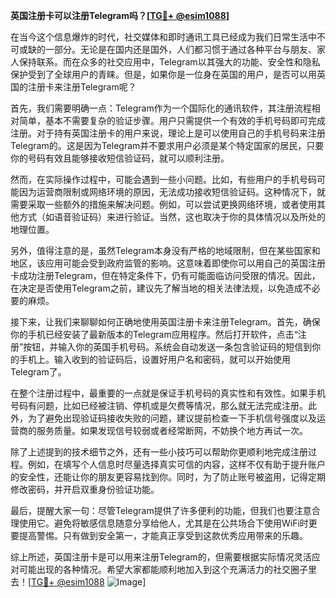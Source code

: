 **英国注册卡可以注册Telegram吗？[[TG💪+ @esim1088](https://t.me/s/esim1088)]**

在当今这个信息爆炸的时代，社交媒体和即时通讯工具已经成为我们日常生活中不可或缺的一部分。无论是在国内还是国外，人们都习惯于通过各种平台与朋友、家人保持联系。而在众多的社交应用中，Telegram以其强大的功能、安全性和隐私保护受到了全球用户的青睐。但是，如果你是一位身在英国的用户，是否可以用英国的注册卡来注册Telegram呢？

首先，我们需要明确一点：Telegram作为一个国际化的通讯软件，其注册流程相对简单，基本不需要复杂的验证步骤。用户只需提供一个有效的手机号码即可完成注册。对于持有英国注册卡的用户来说，理论上是可以使用自己的手机号码来注册Telegram的。这是因为Telegram并不要求用户必须是某个特定国家的居民，只要你的号码有效且能够接收短信验证码，就可以顺利注册。

然而，在实际操作过程中，可能会遇到一些小问题。比如，有些用户的手机号码可能因为运营商限制或网络环境的原因，无法成功接收短信验证码。这种情况下，就需要采取一些额外的措施来解决问题。例如，可以尝试更换网络环境，或者使用其他方式（如语音验证码）来进行验证。当然，这也取决于你的具体情况以及所处的地理位置。

另外，值得注意的是，虽然Telegram本身没有严格的地域限制，但在某些国家和地区，该应用可能会受到政府监管的影响。这意味着即使你可以用自己的英国注册卡成功注册Telegram，但在特定条件下，仍有可能面临访问受限的情况。因此，在决定是否使用Telegram之前，建议先了解当地的相关法律法规，以免造成不必要的麻烦。

接下来，让我们来聊聊如何正确地使用英国注册卡来注册Telegram。首先，确保你的手机已经安装了最新版本的Telegram应用程序。然后打开软件，点击“注册”按钮，并输入你的英国手机号码。系统会自动发送一条包含验证码的短信到你的手机上。输入收到的验证码后，设置好用户名和密码，就可以开始使用Telegram了。

在整个注册过程中，最重要的一点就是保证手机号码的真实性和有效性。如果手机号码有问题，比如已经被注销、停机或是欠费等情况，那么就无法完成注册。此外，为了避免出现验证码接收失败的问题，建议提前检查一下手机信号强度以及运营商的服务质量。如果发现信号较弱或者经常断网，不妨换个地方再试一次。

除了上述提到的技术细节之外，还有一些小技巧可以帮助你更顺利地完成注册过程。例如，在填写个人信息时尽量选择真实可信的内容，这样不仅有助于提升账户的安全性，还能让你的朋友更容易找到你。同时，为了防止账号被盗用，记得定期修改密码，并开启双重身份验证功能。

最后，提醒大家一句：尽管Telegram提供了许多便利的功能，但我们也要注意合理使用它。避免将敏感信息随意分享给他人，尤其是在公共场合下使用WiFi时更要提高警惕。只有做到安全第一，才能真正享受到这款优秀应用带来的乐趣。

综上所述，英国注册卡是可以用来注册Telegram的，但需要根据实际情况灵活应对可能出现的各种情况。希望大家都能顺利地加入到这个充满活力的社交圈子里去！[[TG💪+ @esim1088](https://t.me/s/esim1088) ![Image](https://i.postimg.cc/4NQfJmqS/Snipaste-2025-05-13-00-14-12.png)]